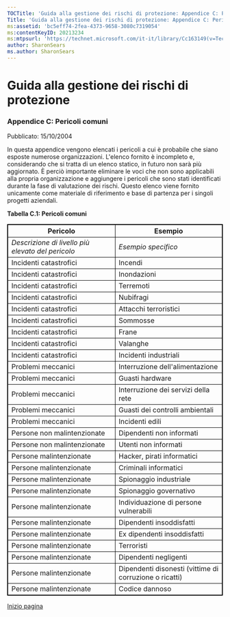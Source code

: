 ```yaml
---
TOCTitle: 'Guida alla gestione dei rischi di protezione: Appendice C: Pericoli comuni'
Title: 'Guida alla gestione dei rischi di protezione: Appendice C: Pericoli comuni'
ms:assetid: 'bc5eff74-2fea-4373-9658-3080c7319054'
ms:contentKeyID: 20213234
ms:mtpsurl: 'https://technet.microsoft.com/it-it/library/Cc163149(v=TechNet.10)'
author: SharonSears
ms.author: SharonSears
---
```


Guida alla gestione dei rischi di protezione
============================================

### Appendice C: Pericoli comuni

Pubblicato: 15/10/2004

In questa appendice vengono elencati i pericoli a cui è probabile che siano esposte numerose organizzazioni. L'elenco fornito è incompleto e, considerando che si tratta di un elenco statico, in futuro non sarà più aggiornato. È perciò importante eliminare le voci che non sono applicabili alla propria organizzazione e aggiungere i pericoli che sono stati identificati durante la fase di valutazione dei rischi. Questo elenco viene fornito unicamente come materiale di riferimento e base di partenza per i singoli progetti aziendali.

**Tabella C.1: Pericoli comuni**

 
<table style="border:1px solid black;">
<colgroup>
<col width="50%" />
<col width="50%" />
</colgroup>
<thead>
<tr class="header">
<th style="border:1px solid black;" >Pericolo</th>
<th style="border:1px solid black;" >Esempio</th>
</tr>
</thead>
<tbody>
<tr class="odd">
<td style="border:1px solid black;"><em>Descrizione di livello più elevato del pericolo</em></td>
<td style="border:1px solid black;"><em>Esempio specifico</em></td>
</tr>
<tr class="even">
<td style="border:1px solid black;">Incidenti catastrofici</td>
<td style="border:1px solid black;">Incendi</td>
</tr>
<tr class="odd">
<td style="border:1px solid black;">Incidenti catastrofici</td>
<td style="border:1px solid black;">Inondazioni</td>
</tr>
<tr class="even">
<td style="border:1px solid black;">Incidenti catastrofici</td>
<td style="border:1px solid black;">Terremoti</td>
</tr>
<tr class="odd">
<td style="border:1px solid black;">Incidenti catastrofici</td>
<td style="border:1px solid black;">Nubifragi</td>
</tr>
<tr class="even">
<td style="border:1px solid black;">Incidenti catastrofici</td>
<td style="border:1px solid black;">Attacchi terroristici</td>
</tr>
<tr class="odd">
<td style="border:1px solid black;">Incidenti catastrofici</td>
<td style="border:1px solid black;">Sommosse</td>
</tr>
<tr class="even">
<td style="border:1px solid black;">Incidenti catastrofici</td>
<td style="border:1px solid black;">Frane</td>
</tr>
<tr class="odd">
<td style="border:1px solid black;">Incidenti catastrofici</td>
<td style="border:1px solid black;">Valanghe</td>
</tr>
<tr class="even">
<td style="border:1px solid black;">Incidenti catastrofici</td>
<td style="border:1px solid black;">Incidenti industriali</td>
</tr>
<tr class="odd">
<td style="border:1px solid black;">Problemi meccanici</td>
<td style="border:1px solid black;">Interruzione dell'alimentazione</td>
</tr>
<tr class="even">
<td style="border:1px solid black;">Problemi meccanici</td>
<td style="border:1px solid black;">Guasti hardware</td>
</tr>
<tr class="odd">
<td style="border:1px solid black;">Problemi meccanici</td>
<td style="border:1px solid black;">Interruzione dei servizi della rete</td>
</tr>
<tr class="even">
<td style="border:1px solid black;">Problemi meccanici</td>
<td style="border:1px solid black;">Guasti dei controlli ambientali</td>
</tr>
<tr class="odd">
<td style="border:1px solid black;">Problemi meccanici</td>
<td style="border:1px solid black;">Incidenti edili</td>
</tr>
<tr class="even">
<td style="border:1px solid black;">Persone non malintenzionate</td>
<td style="border:1px solid black;">Dipendenti non informati</td>
</tr>
<tr class="odd">
<td style="border:1px solid black;">Persone non malintenzionate</td>
<td style="border:1px solid black;">Utenti non informati</td>
</tr>
<tr class="even">
<td style="border:1px solid black;">Persone malintenzionate</td>
<td style="border:1px solid black;">Hacker, pirati informatici</td>
</tr>
<tr class="odd">
<td style="border:1px solid black;">Persone malintenzionate</td>
<td style="border:1px solid black;">Criminali informatici</td>
</tr>
<tr class="even">
<td style="border:1px solid black;">Persone malintenzionate</td>
<td style="border:1px solid black;">Spionaggio industriale</td>
</tr>
<tr class="odd">
<td style="border:1px solid black;">Persone malintenzionate</td>
<td style="border:1px solid black;">Spionaggio governativo</td>
</tr>
<tr class="even">
<td style="border:1px solid black;">Persone malintenzionate</td>
<td style="border:1px solid black;">Individuazione di persone vulnerabili</td>
</tr>
<tr class="odd">
<td style="border:1px solid black;">Persone malintenzionate</td>
<td style="border:1px solid black;">Dipendenti insoddisfatti</td>
</tr>
<tr class="even">
<td style="border:1px solid black;">Persone malintenzionate</td>
<td style="border:1px solid black;">Ex dipendenti insoddisfatti</td>
</tr>
<tr class="odd">
<td style="border:1px solid black;">Persone malintenzionate</td>
<td style="border:1px solid black;">Terroristi</td>
</tr>
<tr class="even">
<td style="border:1px solid black;">Persone malintenzionate</td>
<td style="border:1px solid black;">Dipendenti negligenti</td>
</tr>
<tr class="odd">
<td style="border:1px solid black;">Persone malintenzionate</td>
<td style="border:1px solid black;">Dipendenti disonesti (vittime di corruzione o ricatti)</td>
</tr>
<tr class="even">
<td style="border:1px solid black;">Persone malintenzionate</td>
<td style="border:1px solid black;">Codice dannoso</td>
</tr>
</tbody>
</table>
  
[](#mainsection)[Inizio pagina](#mainsection)
